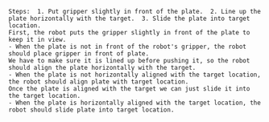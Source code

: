 
    Steps:  1. Put gripper slightly in front of the plate.  2. Line up the plate horizontally with the target.  3. Slide the plate into target location.
    First, the robot puts the gripper slightly in front of the plate to keep it in view. 
    - When the plate is not in front of the robot's gripper, the robot should place gripper in front of plate.
    We have to make sure it is lined up before pushing it, so the robot should align the plate horizontally with the target.
    - When the plate is not horizontally aligned with the target location, the robot should align plate with target location.
    Once the plate is aligned with the target we can just slide it into the target location. 
    - When the plate is horizontally aligned with the target location, the robot should slide plate into target location.